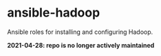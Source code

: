 # ansible-hadoop
Ansible roles for installing and configuring Hadoop.

**2021-04-28: repo is no longer actively maintained**
